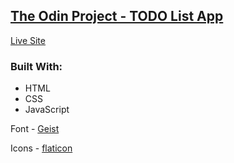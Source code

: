 ## [The Odin Project - TODO List App](https://www.theodinproject.com/lessons/node-path-javascript-todo-list)

[Live Site](https://lspacka.github.io/TOP-TODO/)

### Built With: 

- HTML
- CSS 
- JavaScript

Font - [Geist](https://vercel.com/font)

Icons - [flaticon](https://www.flaticon.com/)